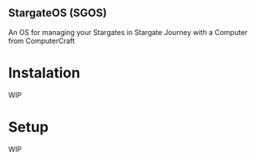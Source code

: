 ## StargateOS (SGOS)
An OS for managing your Stargates in Stargate Journey with a Computer from ComputerCraft
# Instalation
WIP
# Setup
WIP